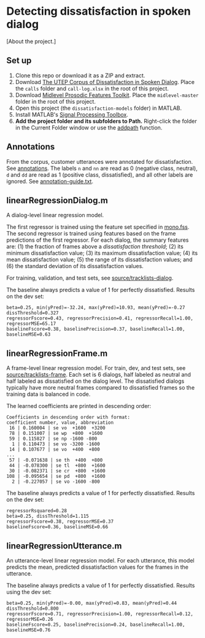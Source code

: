 # Detecting dissatisfaction in spoken dialog

[About the project.]

## Set up

1. Clone this repo or download it as a ZIP and extract.
1. Download [The UTEP Corpus of Dissatisfaction in Spoken Dialog](https://github.com/joneavila/utep-dissatisfaction-corpus). Place the `calls`
   folder and `call-log.xlsx` in the root of this project.
1. Download [Midlevel Prosodic Features Toolkit](https://github.com/nigelgward/midlevel). Place the `midlevel-master` folder
   in the root of this project.
1. Open this project
(the `dissatisfaction-models` folder) in MATLAB.
1. Install MATLAB's [Signal Processing Toolbox](https://www.mathworks.com/products/signal.html).
1. **Add the project folder and its subfolders to
   Path.** Right-click the folder in the Current Folder window or use the
   [addpath](https://www.mathworks.com/help/matlab/ref/addpath.html) function.

## Annotations

From the corpus, customer utterances were annotated for dissatisfaction. See [annotations](annotations). The labels `n` and `nn` are read as 0 (negative class, neutral), `d` and `dd` are read as 1 (positive class, dissatisfied), and all other labels are ignored. See [annotation-guide.txt](annotation-guide.txt).

## linearRegressionDialog.m

A dialog-level linear regression model.

The first regressor is trained using the feature set specified in [mono.fss](mono.fss). The second regressor is trained using features based on the frame predictions of the first regressor. For each dialog, the summary features are: (1) the fraction of frames above a *dissatisfaction threshold*; (2) its minimum dissatisfaction value; (3) its maximum dissatisfaction value; (4) its mean dissatisfaction value;
(5) the range of its dissatisfaction values; and (6) the standard deviation of its dissatisfaction values.

For training, validation, and test sets, see [source/tracklists-dialog](source/tracklists-dialog).

The baseline always predicts a value of 1 for perfectly dissatisfied. Results on the dev set:

```
beta=0.25, min(yPred)=-32.24, max(yPred)=10.93, mean(yPred)=-0.27
dissThreshold=0.327
regressorFscore=0.43, regressorPrecision=0.41, regressorRecall=1.00, regressorMSE=65.17
baselineFscore=0.38, baselinePrecision=0.37, baselineRecall=1.00, baselineMSE=0.63
```

## linearRegressionFrame.m

A frame-level linear regression model. For train, dev, and test sets, see [source/tracklists-frame](source/tracklists-frame). Each set is 6
dialogs, half labeled as neutral and half labeled as dissatisfied on the
dialog level. The dissatisfied dialogs typically have more neutral frames compared to dissatisfied frames so the training data is balanced in code.

The learned coefficients are printed in descending order:

```none
Coefficients in descending order with format:
coefficient number, value, abbreviation
 16 | 0.160004 | se vo  +1600  +3200
 78 | 0.151007 | se wp  +800  +1600
 59 | 0.115827 | se np -1600 -800
  1 | 0.110473 | se vo -3200 -1600
 14 | 0.107677 | se vo  +400  +800
...
 57 | -0.071638 | se th  +400  +800
 44 | -0.078300 | se tl  +800  +1600
 30 | -0.082371 | se cr  +800  +1600
108 | -0.095654 | se pd  +800  +1600
  2 | -0.227057 | se vo -1600 -800
```

The baseline always predicts a value of 1 for perfectly dissatisfied. Results on the dev set:

```none
regressorRsquared=0.28
beta=0.25, dissThreshold=1.115
regressorFscore=0.38, regressorMSE=0.37
baselineFscore=0.36, baselineMSE=0.66
```

## linearRegressionUtterance.m

An utterance-level linear regression model. For each utterance, this model predicts the mean, predicted dissatisfaction values for the frames in the utterance.

The baseline always predicts a value of 1 for perfectly dissatisfied. Results using the dev set:

```none
beta=0.25, min(yPred)=-0.00, max(yPred)=0.83, mean(yPred)=0.44
dissThreshold=0.800
regressorFscore=0.71, regressorPrecision=1.00, regressorRecall=0.12, regressorMSE=0.26
baselineFscore=0.25, baselinePrecision=0.24, baselineRecall=1.00, baselineMSE=0.76
```
